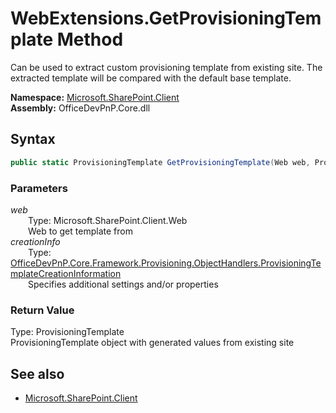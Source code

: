 # WebExtensions.GetProvisioningTemplate Method  
Can be used to extract custom provisioning template from existing site. The extracted template will be compared with the default base template.  

**Namespace:** [Microsoft.SharePoint.Client](Microsoft.SharePoint.Client.md)  
**Assembly:** OfficeDevPnP.Core.dll  
## Syntax
```C#
public static ProvisioningTemplate GetProvisioningTemplate(Web web, ProvisioningTemplateCreationInformation creationInfo)
```
### Parameters
*web*  
&emsp;&emsp;Type: Microsoft.SharePoint.Client.Web  
&emsp;&emsp;Web to get template from  
*creationInfo*  
&emsp;&emsp;Type: [OfficeDevPnP.Core.Framework.Provisioning.ObjectHandlers.ProvisioningTemplateCreationInformation](OfficeDevPnP.Core.Framework.Provisioning.ObjectHandlers.ProvisioningTemplateCreationInformation.md)  
&emsp;&emsp;Specifies additional settings and/or properties  
### Return Value
Type: ProvisioningTemplate  
ProvisioningTemplate object with generated values from existing site

## See also
- [Microsoft.SharePoint.Client](Microsoft.SharePoint.Client.md)
